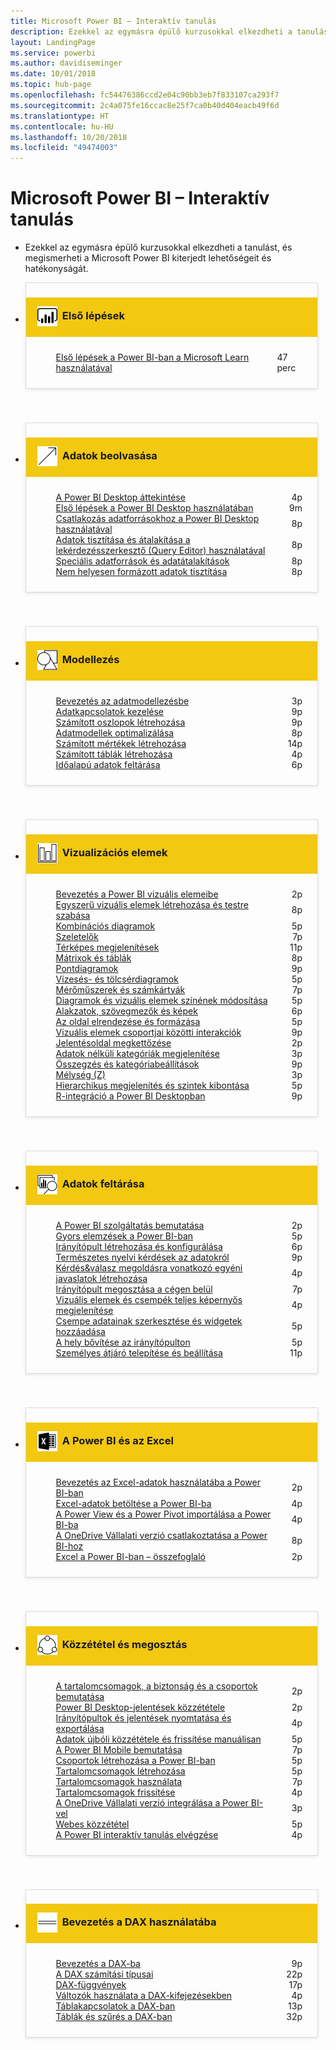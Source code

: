 ```yaml
---
title: Microsoft Power BI – Interaktív tanulás
description: Ezekkel az egymásra épülő kurzusokkal elkezdheti a tanulást, és megismerheti a Microsoft Power BI kiterjedt lehetőségeit és hatékonyságát.
layout: LandingPage
ms.service: powerbi
ms.author: davidiseminger
ms.date: 10/01/2018
ms.topic: hub-page
ms.openlocfilehash: fc54476386ccd2e04c90bb3eb7f833107ca293f7
ms.sourcegitcommit: 2c4a075fe16ccac8e25f7ca0b40d404eacb49f6d
ms.translationtype: HT
ms.contentlocale: hu-HU
ms.lasthandoff: 10/20/2018
ms.locfileid: "49474003"
---
```

<div id="main" class="v2">
    <div class="container">
        <h1>Microsoft Power BI – Interaktív tanulás</h1>
        <ul id="databases" class="cardsL panelContent" style="display: block; margin: 0px;">
          <li class="fullSpan">
              <div class="container intro">
                  <p>Ezekkel az egymásra épülő kurzusokkal elkezdheti a tanulást, és megismerheti a Microsoft Power BI kiterjedt lehetőségeit és hatékonyságát.</p>
              </div>
          </li>
          <li>
            <div class="cardSize">
                <div class="cardPadding">
                  <div class="card" style="padding: 0 12px 54px 0;">
                      <div class="cardText" style="box-shadow: 0 2px 5px #e8e8e8; border: 1px solid #dbdbdb;">
                          <h3 class="bgdAccent1" style="padding: 8px; display: flex; background: #f2c811; font-weight: bold; border-bottom: 0; margin-bottom: 0; line-height: 42px">
                            <div class="cardImageOuter" style="margin: 0 8px 0 10px;">
                              <div class="cardImage" style="width: 32px;">
                                <img src="media/logo_power-bi.svg" alt="" data-linktype="absolute-path" class="x-hidden-focus" style="position: relative; top: 6px;">
                              </div>
                            </div>
Első lépések </h3>
                          <ul class="noBullet" style="margin: 24px;">
                              <li style="display: flex; justify-content: space-between;">
                                <a class="barLink" href="https://docs.microsoft.com/learn/paths/create-use-analytics-reports-power-bi/">Első lépések a Power BI-ban a Microsoft Learn használatával</a>
                                <span style="margin-left: 32px; align-self: center;">47 perc</span>
                              </li>                              
                          </ul>
                      </div>
                    </div>
                </div>
            </div>
          </li>
          <li>
            <div class="cardSize">
                <div class="cardPadding">
                  <div class="card" style="padding: 0 12px 54px 0;">
                      <div class="cardText" style="box-shadow: 0 2px 5px #e8e8e8; border: 1px solid #dbdbdb;">
                          <h3 class="bgdAccent1" style="padding: 8px; display: flex; background: #f2c811; font-weight: bold; border-bottom: 0; margin-bottom: 0; line-height: 42px">
                            <div class="cardImageOuter" style="margin: 0 8px 0 10px;">
                              <div class="cardImage" style="width: 32px;">
                                <img src="media/pbi-getting-data.svg" alt="" data-linktype="absolute-path" class="x-hidden-focus" style="position: relative; top: 6px;">
                              </div>
                            </div>
Adatok beolvasása </h3>
                          <ul class="noBullet" style="margin: 24px;">
                              <li style="display: flex; justify-content: space-between;">
                                <a class="barLink" href="gettingdata.yml?tutorial-step=1">A Power BI Desktop áttekintése</a>
                                <span style="margin-left: 32px; align-self: center;">4p</span>
                              </li>
                              <li style="display: flex; justify-content: space-between;">
                                <a class="barLink" href="gettingdata.yml?tutorial-step=2">Első lépések a Power BI Desktop használatában</a>
                                <span style="margin-left: 32px; align-self: center;">9m</span>
                              </li>
                              <li style="display: flex; justify-content: space-between;">
                                <a class="barLink" href="gettingdata.yml?tutorial-step=3">Csatlakozás adatforrásokhoz a Power BI Desktop használatával</a>
                                <span style="margin-left: 32px; align-self: center;">8p</span>
                              </li>
                              <li style="display: flex; justify-content: space-between;">
                                <a class="barLink" href="gettingdata.yml?tutorial-step=4">Adatok tisztítása és átalakítása a lekérdezésszerkesztő (Query Editor) használatával</a>
                                <span style="margin-left: 32px; align-self: center;">8p</span>
                              </li>
                              <li style="display: flex; justify-content: space-between;">
                                <a class="barLink" href="gettingdata.yml?tutorial-step=5">Speciális adatforrások és adatátalakítások</a>
                                <span style="margin-left: 32px; align-self: center;">8p</span>
                              </li>
                              <li style="display: flex; justify-content: space-between;">
                                <a class="barLink" href="gettingdata.yml?tutorial-step=6">Nem helyesen formázott adatok tisztítása</a>
                                <span style="margin-left: 32px; align-self: center;">8p</span>
                              </li>
                          </ul>
                      </div>
                    </div>
                </div>
            </div>
          </li>
          <li>
            <div class="cardSize">
                <div class="cardPadding">
                  <div class="card" style="padding: 0 12px 54px 0;">
                      <div class="cardText" style="box-shadow: 0 2px 5px #e8e8e8; border: 1px solid #dbdbdb;">
                          <h3 class="bgdAccent1" style="padding: 8px; display: flex; background: #f2c811; font-weight: bold; border-bottom: 0; margin-bottom: 0; line-height: 42px">
                            <div class="cardImageOuter" style="margin: 0 8px 0 10px;">
                              <div class="cardImage" style="width: 32px;">
                                <img src="media/pbi-modeling.svg" alt="" data-linktype="absolute-path" class="x-hidden-focus" style="position: relative; top: 6px;">
                              </div>
                            </div>
Modellezés </h3>
                          <ul class="noBullet" style="margin: 24px;">
                              <li style="display: flex; justify-content: space-between;">
                                <a class="barLink" href="modeling.yml?tutorial-step=1">Bevezetés az adatmodellezésbe</a>
                                <span style="margin-left: 32px; align-self: center;">3p</span>
                              </li>
                              <li style="display: flex; justify-content: space-between;">
                                <a class="barLink" href="modeling.yml?tutorial-step=2">Adatkapcsolatok kezelése</a>
                                <span style="margin-left: 32px; align-self: center;">9p</span>
                              </li>
                              <li style="display: flex; justify-content: space-between;">
                                <a class="barLink" href="modeling.yml?tutorial-step=3">Számított oszlopok létrehozása</a>
                                <span style="margin-left: 32px; align-self: center;">9p</span>
                              </li>
                              <li style="display: flex; justify-content: space-between;">
                                <a class="barLink" href="modeling.yml?tutorial-step=4">Adatmodellek optimalizálása</a>
                                <span style="margin-left: 32px; align-self: center;">8p</span>
                              </li>
                              <li style="display: flex; justify-content: space-between;">
                                <a class="barLink" href="modeling.yml?tutorial-step=5">Számított mértékek létrehozása</a>
                                <span style="margin-left: 32px; align-self: center;">14p</span>
                              </li>
                              <li style="display: flex; justify-content: space-between;">
                                <a class="barLink" href="modeling.yml?tutorial-step=6">Számított táblák létrehozása</a>
                                <span style="margin-left: 32px; align-self: center;">4p</span>
                              </li>
                              <li style="display: flex; justify-content: space-between;">
                                <a class="barLink" href="modeling.yml?tutorial-step=7">Időalapú adatok feltárása</a>
                                <span style="margin-left: 32px; align-self: center;">6p</span>
                              </li>
                          </ul>
                      </div>
                    </div>
                </div>
            </div>
          </li>
          <li>
            <div class="cardSize">
                <div class="cardPadding">
                  <div class="card" style="padding: 0 12px 54px 0;">
                      <div class="cardText" style="box-shadow: 0 2px 5px #e8e8e8; border: 1px solid #dbdbdb;">
                          <h3 class="bgdAccent1" style="padding: 8px; display: flex; background: #f2c811; font-weight: bold; border-bottom: 0; margin-bottom: 0; line-height: 42px">
                            <div class="cardImageOuter" style="margin: 0 8px 0 10px;">
                              <div class="cardImage" style="width: 32px;">
                                <img src="media/pbi-visualizations.svg" alt="" data-linktype="absolute-path" class="x-hidden-focus" style="position: relative; top: 6px;">
                              </div>
                            </div>
Vizualizációs elemek </h3>
                          <ul class="noBullet" style="margin: 24px;">
                              <li style="display: flex; justify-content: space-between;">
                                <a class="barLink" href="visualizations.yml?tutorial-step=1">Bevezetés a Power BI vizuális elemeibe</a>
                                <span style="margin-left: 32px; align-self: center;">2p</span>
                              </li>
                              <li style="display: flex; justify-content: space-between;">
                                <a class="barLink" href="visualizations.yml?tutorial-step=2">Egyszerű vizuális elemek létrehozása és testre szabása</a>
                                <span style="margin-left: 32px; align-self: center;">8p</span>
                              </li>
                              <li style="display: flex; justify-content: space-between;">
                                <a class="barLink" href="visualizations.yml?tutorial-step=3">Kombinációs diagramok</a>
                                <span style="margin-left: 32px; align-self: center;">5p</span>
                              </li>
                              <li style="display: flex; justify-content: space-between;">
                                <a class="barLink" href="visualizations.yml?tutorial-step=4">Szeletelők</a>
                                <span style="margin-left: 32px; align-self: center;">7p</span>
                              </li>
                              <li style="display: flex; justify-content: space-between;">
                                <a class="barLink" href="visualizations.yml?tutorial-step=5">Térképes megjelenítések</a>
                                <span style="margin-left: 32px; align-self: center;">11p</span>
                              </li>
                              <li style="display: flex; justify-content: space-between;">
                                <a class="barLink" href="visualizations.yml?tutorial-step=6">Mátrixok és táblák</a>
                                <span style="margin-left: 32px; align-self: center;">8p</span>
                              </li>
                              <li style="display: flex; justify-content: space-between;">
                                <a class="barLink" href="visualizations.yml?tutorial-step=7">Pontdiagramok</a>
                                <span style="margin-left: 32px; align-self: center;">9p</span>
                              </li>
                              <li style="display: flex; justify-content: space-between;">
                                <a class="barLink" href="visualizations.yml?tutorial-step=8">Vízesés- és tölcsérdiagramok</a>
                                <span style="margin-left: 32px; align-self: center;">5p</span>
                              </li>
                              <li style="display: flex; justify-content: space-between;">
                                <a class="barLink" href="visualizations.yml?tutorial-step=9">Mérőműszerek és számkártyák</a>
                                <span style="margin-left: 32px; align-self: center;">7p</span>
                              </li>
                              <li style="display: flex; justify-content: space-between;">
                                <a class="barLink" href="visualizations.yml?tutorial-step=10">Diagramok és vizuális elemek színének módosítása</a>
                                <span style="margin-left: 32px; align-self: center;">5p</span>
                              </li>
                              <li style="display: flex; justify-content: space-between;">
                                <a class="barLink" href="visualizations.yml?tutorial-step=11">Alakzatok, szövegmezők és képek</a>
                                <span style="margin-left: 32px; align-self: center;">6p</span>
                              </li>
                              <li style="display: flex; justify-content: space-between;">
                                <a class="barLink" href="visualizations.yml?tutorial-step=12">Az oldal elrendezése és formázása</a>
                                <span style="margin-left: 32px; align-self: center;">5p</span>
                              </li>
                              <li style="display: flex; justify-content: space-between;">
                                <a class="barLink" href="visualizations.yml?tutorial-step=13">Vizuális elemek csoportjai közötti interakciók</a>
                                <span style="margin-left: 32px; align-self: center;">9p</span>
                              </li>
                              <li style="display: flex; justify-content: space-between;">
                                <a class="barLink" href="visualizations.yml?tutorial-step=14">Jelentésoldal megkettőzése</a>
                                <span style="margin-left: 32px; align-self: center;">2p</span>
                              </li>
                              <li style="display: flex; justify-content: space-between;">
                                <a class="barLink" href="visualizations.yml?tutorial-step=15">Adatok nélküli kategóriák megjelenítése</a>
                                <span style="margin-left: 32px; align-self: center;">3p</span>
                              </li>
                              <li style="display: flex; justify-content: space-between;">
                                <a class="barLink" href="visualizations.yml?tutorial-step=16">Összegzés és kategóriabeállítások</a>
                                <span style="margin-left: 32px; align-self: center;">9p</span>
                              </li>
                              <li style="display: flex; justify-content: space-between;">
                                <a class="barLink" href="visualizations.yml?tutorial-step=17">Mélység (Z)</a>
                                <span style="margin-left: 32px; align-self: center;">3p</span>
                              </li>
                              <li style="display: flex; justify-content: space-between;">
                                <a class="barLink" href="visualizations.yml?tutorial-step=18">Hierarchikus megjelenítés és szintek kibontása</a>
                                <span style="margin-left: 32px; align-self: center;">5p</span>
                              </li>
                              <li style="display: flex; justify-content: space-between;">
                                <a class="barLink" href="visualizations.yml?tutorial-step=19">R-integráció a Power BI Desktopban</a>
                                <span style="margin-left: 32px; align-self: center;">9p</span>
                              </li>
                          </ul>
                      </div>
                    </div>
                </div>
            </div>
          </li>
          <li>
            <div class="cardSize">
                <div class="cardPadding">
                  <div class="card" style="padding: 0 12px 54px 0;">
                      <div class="cardText" style="box-shadow: 0 2px 5px #e8e8e8; border: 1px solid #dbdbdb;">
                          <h3 class="bgdAccent1" style="padding: 8px; display: flex; background: #f2c811; font-weight: bold; border-bottom: 0; margin-bottom: 0; line-height: 42px">
                            <div class="cardImageOuter" style="margin: 0 8px 0 10px;">
                              <div class="cardImage" style="width: 32px;">
                                <img src="media/pbi-exploring-data.svg" alt="" data-linktype="absolute-path" class="x-hidden-focus" style="position: relative; top: 6px;">
                              </div>
                            </div>
Adatok feltárása </h3>
                          <ul class="noBullet" style="margin: 24px;">
                              <li style="display: flex; justify-content: space-between;">
                                <a class="barLink" href="exploringdata.yml?tutorial-step=1">A Power BI szolgáltatás bemutatása</a>
                                <span style="margin-left: 32px; align-self: center;">2p</span>
                              </li>
                              <li style="display: flex; justify-content: space-between;">
                                <a class="barLink" href="exploringdata.yml?tutorial-step=2">Gyors elemzések a Power BI-ban</a>
                                <span style="margin-left: 32px; align-self: center;">5p</span>
                              </li>
                              <li style="display: flex; justify-content: space-between;">
                                <a class="barLink" href="exploringdata.yml?tutorial-step=3">Irányítópult létrehozása és konfigurálása</a>
                                <span style="margin-left: 32px; align-self: center;">6p</span>
                              </li>
                              <li style="display: flex; justify-content: space-between;">
                                <a class="barLink" href="exploringdata.yml?tutorial-step=4">Természetes nyelvi kérdések az adatokról</a>
                                <span style="margin-left: 32px; align-self: center;">9p</span>
                              </li>
                              <li style="display: flex; justify-content: space-between;">
                                <a class="barLink" href="exploringdata.yml?tutorial-step=5">Kérdés&amp;válasz megoldásra vonatkozó egyéni javaslatok létrehozása</a>
                                <span style="margin-left: 32px; align-self: center;">4p</span>
                              </li>
                              <li style="display: flex; justify-content: space-between;">
                                <a class="barLink" href="exploringdata.yml?tutorial-step=6">Irányítópult megosztása a cégen belül</a>
                                <span style="margin-left: 32px; align-self: center;">7p</span>
                              </li>
                              <li style="display: flex; justify-content: space-between;">
                                <a class="barLink" href="exploringdata.yml?tutorial-step=7">Vizuális elemek és csempék teljes képernyős megjelenítése</a>
                                <span style="margin-left: 32px; align-self: center;">4p</span>
                              </li>
                              <li style="display: flex; justify-content: space-between;">
                                <a class="barLink" href="exploringdata.yml?tutorial-step=8">Csempe adatainak szerkesztése és widgetek hozzáadása</a>
                                <span style="margin-left: 32px; align-self: center;">5p</span>
                              </li>
                              <li style="display: flex; justify-content: space-between;">
                                <a class="barLink" href="exploringdata.yml?tutorial-step=9">A hely bővítése az irányítópulton</a>
                                <span style="margin-left: 32px; align-self: center;">5p</span>
                              </li>
                              <li style="display: flex; justify-content: space-between;">
                                <a class="barLink" href="exploringdata.yml?tutorial-step=10">Személyes átjáró telepítése és beállítása</a>
                                <span style="margin-left: 32px; align-self: center;">11p</span>
                              </li>
                          </ul>
                      </div>
                    </div>
                </div>
            </div>
          </li>
          <li>
            <div class="cardSize">
                <div class="cardPadding">
                  <div class="card" style="padding: 0 12px 54px 0;">
                      <div class="cardText" style="box-shadow: 0 2px 5px #e8e8e8; border: 1px solid #dbdbdb;">
                          <h3 class="bgdAccent1" style="padding: 8px; display: flex; background: #f2c811; font-weight: bold; border-bottom: 0; margin-bottom: 0; line-height: 42px">
                            <div class="cardImageOuter" style="margin: 0 8px 0 10px;">
                              <div class="cardImage" style="width: 32px;">
                                <img src="media/logo_excel-blk.svg" alt="" data-linktype="absolute-path" class="x-hidden-focus" style="position: relative; top: 6px;">
                              </div>
                            </div>
A Power BI és az Excel </h3>
                          <ul class="noBullet" style="margin: 24px;">
                              <li style="display: flex; justify-content: space-between;">
                                <a class="barLink" href="powerbiandexcel.yml?tutorial-step=1">Bevezetés az Excel-adatok használatába a Power BI-ban</a>
                                <span style="margin-left: 32px; align-self: center;">2p</span>
                              </li>
                              <li style="display: flex; justify-content: space-between;">
                                <a class="barLink" href="powerbiandexcel.yml?tutorial-step=2">Excel-adatok betöltése a Power BI-ba</a>
                                <span style="margin-left: 32px; align-self: center;">4p</span>
                              </li>
                              <li style="display: flex; justify-content: space-between;">
                                <a class="barLink" href="powerbiandexcel.yml?tutorial-step=3">A Power View és a Power Pivot importálása a Power BI-ba</a>
                                <span style="margin-left: 32px; align-self: center;">4p</span>
                              </li>
                              <li style="display: flex; justify-content: space-between;">
                                <a class="barLink" href="powerbiandexcel.yml?tutorial-step=4">A OneDrive Vállalati verzió csatlakoztatása a Power BI-hoz</a>
                                <span style="margin-left: 32px; align-self: center;">8p</span>
                              </li>
                              <li style="display: flex; justify-content: space-between;">
                                <a class="barLink" href="powerbiandexcel.yml?tutorial-step=5">Excel a Power BI-ban – összefoglaló</a>
                                <span style="margin-left: 32px; align-self: center;">2p</span>
                              </li>
                          </ul>
                      </div>
                    </div>
                </div>
            </div>
          </li>
          <li>
            <div class="cardSize">
                <div class="cardPadding">
                  <div class="card" style="padding: 0 12px 54px 0;">
                      <div class="cardText" style="box-shadow: 0 2px 5px #e8e8e8; border: 1px solid #dbdbdb;">
                          <h3 class="bgdAccent1" style="padding: 8px; display: flex; background: #f2c811; font-weight: bold; border-bottom: 0; margin-bottom: 0; line-height: 42px">
                            <div class="cardImageOuter" style="margin: 0 8px 0 10px;">
                              <div class="cardImage" style="width: 32px;">
                                <img src="media/pbi-pub-sharing.svg" alt="" data-linktype="absolute-path" class="x-hidden-focus" style="position: relative; top: 6px;">
                              </div>
                            </div>
Közzététel és megosztás </h3>
                          <ul class="noBullet" style="margin: 24px;">
                              <li style="display: flex; justify-content: space-between;">
                                <a class="barLink" href="publishingandsharing.yml?tutorial-step=1">A tartalomcsomagok, a biztonság és a csoportok bemutatása</a>
                                <span style="margin-left: 32px; align-self: center;">2p</span>
                              </li>
                              <li style="display: flex; justify-content: space-between;">
                                <a class="barLink" href="publishingandsharing.yml?tutorial-step=2">Power BI Desktop-jelentések közzététele</a>
                                <span style="margin-left: 32px; align-self: center;">2p</span>
                              </li>
                              <li style="display: flex; justify-content: space-between;">
                                <a class="barLink" href="publishingandsharing.yml?tutorial-step=3">Irányítópultok és jelentések nyomtatása és exportálása</a>
                                <span style="margin-left: 32px; align-self: center;">4p</span>
                              </li>
                              <li style="display: flex; justify-content: space-between;">
                                <a class="barLink" href="publishingandsharing.yml?tutorial-step=4">Adatok újbóli közzététele és frissítése manuálisan</a>
                                <span style="margin-left: 32px; align-self: center;">5p</span>
                              </li>
                              <li style="display: flex; justify-content: space-between;">
                                <a class="barLink" href="publishingandsharing.yml?tutorial-step=5">A Power BI Mobile bemutatása</a>
                                <span style="margin-left: 32px; align-self: center;">7p</span>
                              </li>
                              <li style="display: flex; justify-content: space-between;">
                                <a class="barLink" href="publishingandsharing.yml?tutorial-step=6">Csoportok létrehozása a Power BI-ban</a>
                                <span style="margin-left: 32px; align-self: center;">5p</span>
                              </li>
                              <li style="display: flex; justify-content: space-between;">
                                <a class="barLink" href="publishingandsharing.yml?tutorial-step=7">Tartalomcsomagok létrehozása</a>
                                <span style="margin-left: 32px; align-self: center;">5p</span>
                              </li>
                              <li style="display: flex; justify-content: space-between;">
                                <a class="barLink" href="publishingandsharing.yml?tutorial-step=8">Tartalomcsomagok használata</a>
                                <span style="margin-left: 32px; align-self: center;">7p</span>
                              </li>
                              <li style="display: flex; justify-content: space-between;">
                                <a class="barLink" href="publishingandsharing.yml?tutorial-step=9">Tartalomcsomagok frissítése</a>
                                <span style="margin-left: 32px; align-self: center;">4p</span>
                              </li>
                              <li style="display: flex; justify-content: space-between;">
                                <a class="barLink" href="publishingandsharing.yml?tutorial-step=10">A OneDrive Vállalati verzió integrálása a Power BI-vel</a>
                                <span style="margin-left: 32px; align-self: center;">3p</span>
                              </li>
                              <li style="display: flex; justify-content: space-between;">
                                <a class="barLink" href="publishingandsharing.yml?tutorial-step=11">Webes közzététel</a>
                                <span style="margin-left: 32px; align-self: center;">5p</span>
                              </li>
                              <li style="display: flex; justify-content: space-between;">
                                <a class="barLink" href="publishingandsharing.yml?tutorial-step=12">A Power BI interaktív tanulás elvégzése</a>
                                <span style="margin-left: 32px; align-self: center;">4p</span>
                              </li>
                          </ul>
                      </div>
                    </div>
                </div>
            </div>
          </li>
          <li>
            <div class="cardSize">
                <div class="cardPadding">
                  <div class="card" style="padding: 0 12px 54px 0;">
                      <div class="cardText" style="box-shadow: 0 2px 5px #e8e8e8; border: 1px solid #dbdbdb;">
                          <h3 class="bgdAccent1" style="padding: 8px; display: flex; background: #f2c811; font-weight: bold; border-bottom: 0; margin-bottom: 0; line-height: 42px">
                            <div class="cardImageOuter" style="margin: 0 8px 0 10px;">
                              <div class="cardImage" style="width: 32px;">
                                <img src="media/pbi-dax-intro.svg" alt="" data-linktype="absolute-path" class="x-hidden-focus" style="position: relative; top: 6px;">
                              </div>
                            </div>
Bevezetés a DAX használatába </h3>
                          <ul class="noBullet" style="margin: 24px;">
                              <li style="display: flex; justify-content: space-between;">
                                <a class="barLink" href="introductiontodax.yml?tutorial-step=1">Bevezetés a DAX-ba</a>
                                <span style="margin-left: 32px; align-self: center;">9p</span>
                              </li>
                              <li style="display: flex; justify-content: space-between;">
                                <a class="barLink" href="introductiontodax.yml?tutorial-step=2">A DAX számítási típusai</a>
                                <span style="margin-left: 32px; align-self: center;">22p</span>
                              </li>
                              <li style="display: flex; justify-content: space-between;">
                                <a class="barLink" href="introductiontodax.yml?tutorial-step=3">DAX-függvények</a>
                                <span style="margin-left: 32px; align-self: center;">17p</span>
                              </li>
                              <li style="display: flex; justify-content: space-between;">
                                <a class="barLink" href="introductiontodax.yml?tutorial-step=4">Változók használata a DAX-kifejezésekben</a>
                                <span style="margin-left: 32px; align-self: center;">4p</span>
                              </li>
                              <li style="display: flex; justify-content: space-between;">
                                <a class="barLink" href="introductiontodax.yml?tutorial-step=5">Táblakapcsolatok a DAX-ban</a>
                                <span style="margin-left: 32px; align-self: center;">13p</span>
                              </li>
                              <li style="display: flex; justify-content: space-between;">
                                <a class="barLink" href="introductiontodax.yml?tutorial-step=6">Táblák és szűrés a DAX-ban</a>
                                <span style="margin-left: 32px; align-self: center;">32p</span>
                              </li>
                          </ul>
                      </div>
                    </div>
                </div>
            </div>
          </li>
      </ul>
    </div>
</div>